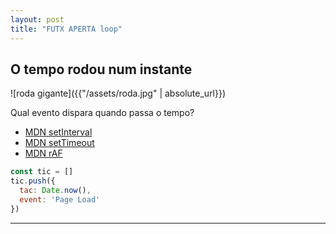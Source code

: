 ```yaml
---
layout: post
title: "FUTX APERTA loop"
---
```

## O tempo rodou num instante

![roda gigante]({{"/assets/roda.jpg" | absolute_url}})

Qual evento dispara quando passa o tempo?
* [MDN setInterval](https://developer.mozilla.org/de/docs/Web/API/WindowTimers/setInterval)
* [MDN setTimeout](https://developer.mozilla.org/en-US/docs/Web/API/WindowOrWorkerGlobalScope/setTimeout)
* [MDN rAF](https://developer.mozilla.org/en-US/docs/Web/API/window/requestAnimationFrame)

```javascript
const tic = []
tic.push({
  tac: Date.now(),
  event: 'Page Load'
})
```
<script defer>
const tic = []
tic.push({
  tac: Date.now(),
  event: 'Page Load'
})
</script>

----
